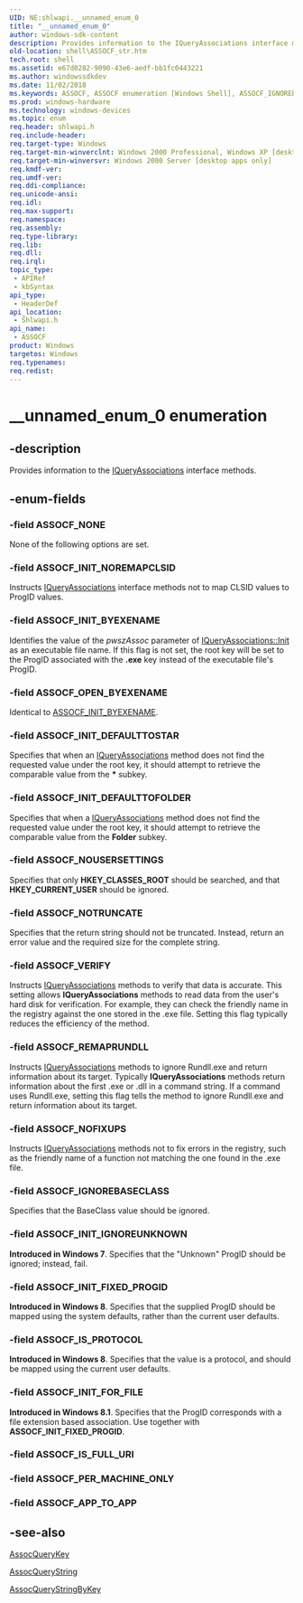 ```yaml
---
UID: NE:shlwapi.__unnamed_enum_0
title: "__unnamed_enum_0"
author: windows-sdk-content
description: Provides information to the IQueryAssociations interface methods.
old-location: shell\ASSOCF_str.htm
tech.root: shell
ms.assetid: e67d0282-9090-43e6-aedf-bb1fc0443221
ms.author: windowssdkdev
ms.date: 11/02/2018
ms.keywords: ASSOCF, ASSOCF enumeration [Windows Shell], ASSOCF_IGNOREBASECLASS, ASSOCF_INIT_BYEXENAME, ASSOCF_INIT_DEFAULTTOFOLDER, ASSOCF_INIT_DEFAULTTOSTAR, ASSOCF_INIT_FIXED_PROGID, ASSOCF_INIT_FOR_FILE, ASSOCF_INIT_IGNOREUNKNOWN, ASSOCF_INIT_NOREMAPCLSID, ASSOCF_IS_PROTOCOL, ASSOCF_NOFIXUPS, ASSOCF_NONE, ASSOCF_NOTRUNCATE, ASSOCF_NOUSERSETTINGS, ASSOCF_OPEN_BYEXENAME, ASSOCF_REMAPRUNDLL, ASSOCF_VERIFY, __unnamed_enum_0, _win32_ASSOCF_str, shell.ASSOCF_str, shlwapi/ASSOCF, shlwapi/ASSOCF_IGNOREBASECLASS, shlwapi/ASSOCF_INIT_BYEXENAME, shlwapi/ASSOCF_INIT_DEFAULTTOFOLDER, shlwapi/ASSOCF_INIT_DEFAULTTOSTAR, shlwapi/ASSOCF_INIT_FIXED_PROGID, shlwapi/ASSOCF_INIT_FOR_FILE, shlwapi/ASSOCF_INIT_IGNOREUNKNOWN, shlwapi/ASSOCF_INIT_NOREMAPCLSID, shlwapi/ASSOCF_IS_PROTOCOL, shlwapi/ASSOCF_NOFIXUPS, shlwapi/ASSOCF_NONE, shlwapi/ASSOCF_NOTRUNCATE, shlwapi/ASSOCF_NOUSERSETTINGS, shlwapi/ASSOCF_OPEN_BYEXENAME, shlwapi/ASSOCF_REMAPRUNDLL, shlwapi/ASSOCF_VERIFY
ms.prod: windows-hardware
ms.technology: windows-devices
ms.topic: enum
req.header: shlwapi.h
req.include-header: 
req.target-type: Windows
req.target-min-winverclnt: Windows 2000 Professional, Windows XP [desktop apps only]
req.target-min-winversvr: Windows 2000 Server [desktop apps only]
req.kmdf-ver: 
req.umdf-ver: 
req.ddi-compliance: 
req.unicode-ansi: 
req.idl: 
req.max-support: 
req.namespace: 
req.assembly: 
req.type-library: 
req.lib: 
req.dll: 
req.irql: 
topic_type:
 - APIRef
 - kbSyntax
api_type:
 - HeaderDef
api_location:
 - Shlwapi.h
api_name:
 - ASSOCF
product: Windows
targetos: Windows
req.typenames: 
req.redist: 
---
```


# __unnamed_enum_0 enumeration


## -description


Provides information to the <a href="https://msdn.microsoft.com/8edb99d3-5860-4d78-a750-1df34cdfc313">IQueryAssociations</a> interface methods.


## -enum-fields




### -field ASSOCF_NONE

None of the following options are set.


### -field ASSOCF_INIT_NOREMAPCLSID

Instructs <a href="https://msdn.microsoft.com/8edb99d3-5860-4d78-a750-1df34cdfc313">IQueryAssociations</a> interface methods not to map CLSID values to ProgID values.


### -field ASSOCF_INIT_BYEXENAME

Identifies the value of the <i>pwszAssoc</i> parameter of <a href="https://msdn.microsoft.com/cb1bcfc1-dbaa-48f8-8547-408f6560753e">IQueryAssociations::Init</a> as an executable file name. If this flag is not set, the root key will be set to the ProgID associated with the <b>.exe</b> key instead of the executable file's ProgID.


### -field ASSOCF_OPEN_BYEXENAME

Identical to <a href="https://msdn.microsoft.com/e67d0282-9090-43e6-aedf-bb1fc0443221">ASSOCF_INIT_BYEXENAME</a>.


### -field ASSOCF_INIT_DEFAULTTOSTAR

Specifies that when an <a href="https://msdn.microsoft.com/8edb99d3-5860-4d78-a750-1df34cdfc313">IQueryAssociations</a> method does not find the requested value under the root key, it should attempt to retrieve the comparable value from the <b>*</b> subkey.


### -field ASSOCF_INIT_DEFAULTTOFOLDER

Specifies that when a <a href="https://msdn.microsoft.com/8edb99d3-5860-4d78-a750-1df34cdfc313">IQueryAssociations</a> method does not find the requested value under the root key, it should attempt to retrieve the comparable value from the <b>Folder</b> subkey.


### -field ASSOCF_NOUSERSETTINGS

Specifies that only <b>HKEY_CLASSES_ROOT</b> should be searched, and that <b>HKEY_CURRENT_USER</b> should be ignored.


### -field ASSOCF_NOTRUNCATE

Specifies that the return string should not be truncated. Instead, return an error value and the required size for the complete string.


### -field ASSOCF_VERIFY

Instructs <a href="https://msdn.microsoft.com/8edb99d3-5860-4d78-a750-1df34cdfc313">IQueryAssociations</a> methods to verify that data is accurate. This setting allows <b>IQueryAssociations</b> methods to read data from the user's hard disk for verification. For example, they can check the friendly name in the registry against the one stored in the .exe file. Setting this flag typically reduces the efficiency of the method.


### -field ASSOCF_REMAPRUNDLL

Instructs <a href="https://msdn.microsoft.com/8edb99d3-5860-4d78-a750-1df34cdfc313">IQueryAssociations</a> methods to ignore Rundll.exe and return information about its target. Typically <b>IQueryAssociations</b> methods return information about the first .exe or .dll in a command string. If a command uses Rundll.exe, setting this flag tells the method to ignore Rundll.exe and return information about its target.


### -field ASSOCF_NOFIXUPS

Instructs <a href="https://msdn.microsoft.com/8edb99d3-5860-4d78-a750-1df34cdfc313">IQueryAssociations</a> methods not to fix errors in the registry, such as the friendly name of a function not matching the one found in the .exe file.


### -field ASSOCF_IGNOREBASECLASS

Specifies that the BaseClass value should be ignored.


### -field ASSOCF_INIT_IGNOREUNKNOWN

<b>Introduced in Windows 7</b>. Specifies that the "Unknown" ProgID should be ignored; instead, fail.


### -field ASSOCF_INIT_FIXED_PROGID

<b>Introduced in Windows 8</b>. Specifies that the supplied ProgID should be mapped using the system defaults, rather than the current user defaults.


### -field ASSOCF_IS_PROTOCOL

<b>Introduced in Windows 8</b>. Specifies that the value is a protocol, and should be mapped using the current user defaults.


### -field ASSOCF_INIT_FOR_FILE

<b>Introduced in Windows 8.1</b>. Specifies that the ProgID corresponds with a file extension based association. Use together with <b>ASSOCF_INIT_FIXED_PROGID</b>.


### -field ASSOCF_IS_FULL_URI


### -field ASSOCF_PER_MACHINE_ONLY


### -field ASSOCF_APP_TO_APP




## -see-also




<a href="https://msdn.microsoft.com/9eaeb885-0428-48c3-82a7-5dc21d5015ce">AssocQueryKey</a>



<a href="https://msdn.microsoft.com/026b841d-b831-475e-a788-2c79801e20b8">AssocQueryString</a>



<a href="https://msdn.microsoft.com/6816f7fe-9a70-4c5f-bd45-d1ca96d4ebd0">AssocQueryStringByKey</a>
 

 

